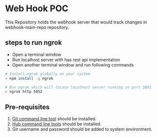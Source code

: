 # Web Hook POC
This Repository holds the webhook server that would track changes in webhook-main-repo repository.

## steps to run ngrok
* Open a terminal window 
* Run localhost server with has rest api implementation
* Open another terminal window and run following commands
```bash
# Install ngrok globally on your system
> npm install -g ngrok

# Run ngrok which will locate localhost server running on port 3001
> ngrok http 5052
```

## Pre-requisites
1) [Git command line tool](https://git-scm.com/downloads) should be installed.
2) [Hub command line tools](https://hub.github.com/) should be installed.
3) Git username and password should be added to system environment.

